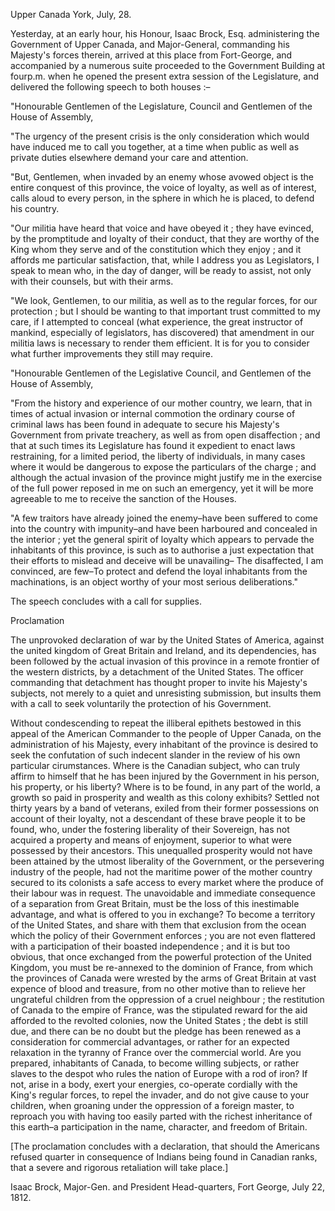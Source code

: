Upper Canada York, July, 28.Yesterday, at an early hour, his Honour, Isaac Brock, Esq. administering the Government of Upper Canada, and Major-General, commanding his Majesty's forces therein, arrived at this place from Fort-George, and accompanied by a numerous suite proceeded to the Government Building at fourp.m. when he opened the present extra session of the Legislature, and delivered the following speech to both houses :–"Honourable Gentlemen of the Legislature, Council and Gentlemen of the House of Assembly,"The urgency of the present crisis is the only consideration which would have induced me to call you together, at a time when public as well as private duties elsewhere demand your care and attention."But, Gentlemen, when invaded by an enemy whose avowed object is the entire conquest of this province, the voice of loyalty, as well as of interest, calls aloud to every person, in the sphere in which he is placed, to defend his country."Our militia have heard that voice and have obeyed it ; they have evinced, by the promptitude and loyalty of their conduct, that they are worthy of the King whom they serve and of the constitution which they enjoy ; and it affords me particular satisfaction, that, while I address you as Legislators, I speak to mean who, in the day of danger, will be ready to assist, not only with their counsels, but with their arms."We look, Gentlemen, to our militia, as well as to the regular forces, for our protection ; but I should be wanting to that important trust committed to my care, if I attempted to conceal (what experience, the great instructor of mankind, especially of legislators, has discovered) that amendment in our militia laws is necessary to render them efficient. It is for you to consider what further improvements they still may require."Honourable Gentlemen of the Legislative Council, and Gentlemen of the House of Assembly,"From the history and experience of our mother country, we learn, that in times of actual invasion or internal commotion the ordinary course of criminal laws has been found in adequate to secure his Majesty's Government from private treachery, as well as from open disaffection ; and that at such times its Legislature has found it expedient to enact laws restraining, for a limited period, the liberty of individuals, in many cases where it would be dangerous to expose the particulars of the charge ; and although the actual invasion of the province might justify me in the exercise of the full power reposed in me on such an emergency, yet it will be more agreeable to me to receive the sanction of the Houses."A few traitors have already joined the enemy–have been suffered to come into the country with impunity–and have been harboured and concealed in the interior ; yet the general spirit of loyalty which appears to pervade the inhabitants of this province, is such as to authorise a just expectation that their efforts to mislead and deceive will be unavailing– The disaffected, I am convinced, are few–To protect and defend the loyal inhabitants from the machinations, is an object worthy of your most serious deliberations."The speech concludes with a call for supplies.ProclamationThe unprovoked declaration of war by the United States of America, against the united kingdom of Great Britain and Ireland, and its dependencies, has been followed by the actual invasion of this province in a remote frontier of the western districts, by a detachment of the United States. The officer commanding that detachment has thought proper to invite his Majesty's subjects, not merely to a quiet and unresisting submission, but insults them with a call to seek voluntarily the protection of his Government.Without condescending to repeat the illiberal epithets bestowed in this appeal of the American Commander to the people of Upper Canada, on the administration of his Majesty, every inhabitant of the province is desired to seek the confutation of such indecent slander in the review of his own particular cirumstances. Where is the Canadian subject, who can truly affirm to himself that he has been injured by the Government in his person, his property, or his liberty? Where is to be found, in any part of the world, a growth so paid in prosperity and wealth as this colony exhibits? Settled not thirty years by a band of veterans, exiled from their former possessions on account of their loyalty, not a descendant of these brave people it to be found, who, under the fostering liberality of their Sovereign, has not acquired a property and means of enjoyment, superior to what were possessed by their ancestors. This unequalled prosperity would not have been attained by the utmost liberality of the Government, or the persevering industry of the people, had not the maritime power of the mother country secured to its colonists a safe access to every market where the produce of their labour was in request. The unavoidable and immediate consequence of a separation from Great Britain, must be the loss of this inestimable advantage, and what is offered to you in exchange? To become a territory of the United States, and share with them that exclusion from the ocean which the policy of their Government enforces ; you are not even flattered with a participation of their boasted independence ; and it is but too obvious, that once exchanged from the powerful protection of the United Kingdom, you must be re-annexed to the dominion of France, from which the provinces of Canada were wrested by the arms of Great Britain at vast expence of blood and treasure, from no other motive than to relieve her ungrateful children from the oppression of a cruel neighbour ; the restitution of Canada to the empire of France, was the stipulated reward for the aid afforded to the revolted colonies, now the United States ; the debt is still due, and there can be no doubt but the pledge has been renewed as a consideration for commercial advantages, or rather for an expected relaxation in the tyranny of France over the commercial world. Are you prepared, inhabitants of Canada, to become willing subjects, or rather slaves to the despot who rules the nation of Europe with a rod of iron? If not, arise in a body, exert your energies, co-operate cordially with the King's regular forces, to repel the invader, and do not give cause to your children, when groaning under the oppression of a foreign master, to reproach you with having too easily parted with the richest inheritance of this earth–a participation in the name, character, and freedom of Britain.[The proclamation concludes with a declaration, that should the Americans refused quarter in consequence of Indians being found in Canadian ranks, that a severe and rigorous retaliation will take place.]Isaac Brock, Major-Gen. and President Head-quarters, Fort George, July 22, 1812.